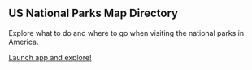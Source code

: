 ## US National Parks Map Directory
Explore what to do and where to go when visiting the national parks in America.

[Launch app and explore!](https://national-parks-directory.vercel.app/)